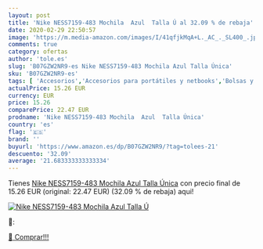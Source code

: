 ```yaml
---
layout: post
title: 'Nike NESS7159-483 Mochila  Azul  Talla Ú al 32.09 % de rebaja'
date: 2020-02-29 22:50:57
image: 'https://m.media-amazon.com/images/I/41qfjkMqA+L._AC_._SL400_.jpg'
comments: true
category: ofertas
author: 'tole.es'
slug: 'B07GZW2NR9-es Nike NESS7159-483 Mochila Azul Talla Única'
sku: 'B07GZW2NR9-es'
tags: [ 'Accesorios','Accesorios para portátiles y netbooks','Bolsas y fundas para portátiles y netbooks','Bolígrafos, lápices y útiles de escritura','Equipaje','Informática','Mochilas','Mochilas para portátiles y netbooks','Mochilas tipo casual','Oficina y papelería','Rotuladores permanentes','Rotuladores y subrayadores','mochila', ]
actualPrice: 15.26 EUR
currency: EUR
price: 15.26
comparePrice: 22.47 EUR
prodname: 'Nike NESS7159-483 Mochila  Azul  Talla Única'
country: 'es'
flag: '🇪🇸'
brand: ''
buyurl: 'https://www.amazon.es/dp/B07GZW2NR9/?tag=tolees-21'
descuento: '32.09'
average: '21.683333333333334'
---
```


Tienes [Nike NESS7159-483 Mochila  Azul  Talla Única](https://www.amazon.es/dp/B07GZW2NR9/?tag=tolees-21) con precio final de  15.26 EUR (original: 22.47 EUR) (32.09 %  de rebaja) aqui!

[![Nike NESS7159-483 Mochila  Azul  Talla Ú](https://m.media-amazon.com/images/I/41qfjkMqA+L._AC_._SL400_.jpg)](https://www.amazon.es/dp/B07GZW2NR9/?tag=tolees-21)

🔎:


[🛒 Comprar!!!](https://www.amazon.es/dp/B07GZW2NR9/?tag=tolees-21)
